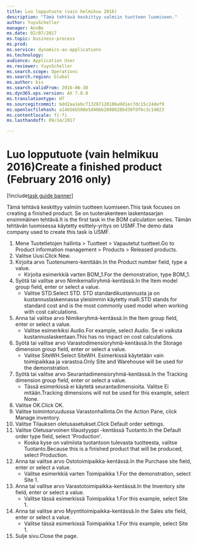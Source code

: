 ```yaml
--- 
title: Luo lopputuote (vain helmikuu 2016)
description: "Tämä tehtävä keskittyy valmiin tuotteen luomiseen."
author: YuyuScheller
manager: AnnBe
ms.date: 02/07/2017
ms.topic: business-process
ms.prod: 
ms.service: dynamics-ax-applications
ms.technology: 
audience: Application User
ms.reviewer: YuyuScheller
ms.search.scope: Operations
ms.search.region: Global
ms.author: bis
ms.search.validFrom: 2016-06-30
ms.dyn365.ops.version: AX 7.0.0
ms.translationtype: HT
ms.sourcegitcommit: 6dd2aa1ebc713287120106a9d1ec7dc15c24def9
ms.openlocfilehash: a14b56b508e5d46bb2898828bd30fdf6c3c14023
ms.contentlocale: fi-fi
ms.lasthandoff: 09/14/2017

---
```

# <a name="create-a-finished-product-february-2016-only"></a><span data-ttu-id="1dac8-103">Luo lopputuote (vain helmikuu 2016)</span><span class="sxs-lookup"><span data-stu-id="1dac8-103">Create a finished product (February 2016 only)</span></span>

[!include[task guide banner](../../includes/task-guide-banner.md)]

<span data-ttu-id="1dac8-104">Tämä tehtävä keskittyy valmiin tuotteen luomiseen.</span><span class="sxs-lookup"><span data-stu-id="1dac8-104">This task focuses on creating a finished product.</span></span> <span data-ttu-id="1dac8-105">Se on tuoterakenteen laskentasarjan ensimmäinen tehtävä.</span><span class="sxs-lookup"><span data-stu-id="1dac8-105">It is the first task in the BOM calculation series.</span></span> <span data-ttu-id="1dac8-106">Tämän tehtävän luomisessa käytetty esittely-yritys on USMF.</span><span class="sxs-lookup"><span data-stu-id="1dac8-106">The demo data company used to create this task is USMF.</span></span>

1. <span data-ttu-id="1dac8-107">Mene Tuotetietojen hallinta > Tuotteet > Vapautetut tuotteet.</span><span class="sxs-lookup"><span data-stu-id="1dac8-107">Go to Product information management > Products > Released products.</span></span>
2. <span data-ttu-id="1dac8-108">Valitse Uusi.</span><span class="sxs-lookup"><span data-stu-id="1dac8-108">Click New.</span></span>
3. <span data-ttu-id="1dac8-109">Kirjoita arvo Tuotenumero-kenttään.</span><span class="sxs-lookup"><span data-stu-id="1dac8-109">In the Product number field, type a value.</span></span>
    * <span data-ttu-id="1dac8-110">Kirjoita esimerkkiä varten BOM_1.</span><span class="sxs-lookup"><span data-stu-id="1dac8-110">For the demonstration, type BOM_1.</span></span>  
4. <span data-ttu-id="1dac8-111">Syötä tai valitse arvo Nimikemalliryhmä-kentässä.</span><span class="sxs-lookup"><span data-stu-id="1dac8-111">In the Item model group field, enter or select a value.</span></span>
    * <span data-ttu-id="1dac8-112">Valitse STD.</span><span class="sxs-lookup"><span data-stu-id="1dac8-112">Select STD.</span></span> <span data-ttu-id="1dac8-113">STD standardikustannusta ja on kustannuslaskennassa yleisimmin käytetty malli.</span><span class="sxs-lookup"><span data-stu-id="1dac8-113">STD stands for standard cost and is the most commonly used model when working with cost calculations.</span></span>  
5. <span data-ttu-id="1dac8-114">Anna tai valitse arvo Nimikeryhmä-kentässä.</span><span class="sxs-lookup"><span data-stu-id="1dac8-114">In the Item group field, enter or select a value.</span></span>
    * <span data-ttu-id="1dac8-115">Valitse esimerkiksi Audio.</span><span class="sxs-lookup"><span data-stu-id="1dac8-115">For example, select Audio.</span></span> <span data-ttu-id="1dac8-116">Se ei vaikuta kustannuslaskentaan.</span><span class="sxs-lookup"><span data-stu-id="1dac8-116">This has no impact on cost calculations.</span></span>  
6. <span data-ttu-id="1dac8-117">Syötä tai valitse arvo Varastodimensioryhmä-kentässä.</span><span class="sxs-lookup"><span data-stu-id="1dac8-117">In the Storage dimension group field, enter or select a value.</span></span>
    * <span data-ttu-id="1dac8-118">Valitse SiteWH.</span><span class="sxs-lookup"><span data-stu-id="1dac8-118">Select SiteWH.</span></span> <span data-ttu-id="1dac8-119">Esimerkissä käytetään vain toimipaikkaa ja varastoa.</span><span class="sxs-lookup"><span data-stu-id="1dac8-119">Only Site and Warehouse will be used for the demonstration.</span></span>  
7. <span data-ttu-id="1dac8-120">Syötä tai valitse arvo Seurantadimensioryhmä-kentässä.</span><span class="sxs-lookup"><span data-stu-id="1dac8-120">In the Tracking dimension group field, enter or select a value.</span></span>
    * <span data-ttu-id="1dac8-121">Tässä esimerkissä ei käytetä seurantadimensioita. Valitse Ei mitään.</span><span class="sxs-lookup"><span data-stu-id="1dac8-121">Tracking dimensions will not be used for this example, select None.</span></span>  
8. <span data-ttu-id="1dac8-122">Valitse OK.</span><span class="sxs-lookup"><span data-stu-id="1dac8-122">Click OK.</span></span>
9. <span data-ttu-id="1dac8-123">Valitse toimintoruudussa Varastonhallinta.</span><span class="sxs-lookup"><span data-stu-id="1dac8-123">On the Action Pane, click Manage inventory.</span></span>
10. <span data-ttu-id="1dac8-124">Valitse Tilauksen oletusasetukset.</span><span class="sxs-lookup"><span data-stu-id="1dac8-124">Click Default order settings.</span></span>
11. <span data-ttu-id="1dac8-125">Valitse Oletusarvoinen tilaustyyppi -kentässä Tuotanto.</span><span class="sxs-lookup"><span data-stu-id="1dac8-125">In the Default order type field, select 'Production'.</span></span>
    * <span data-ttu-id="1dac8-126">Koska kyse on valmiista tuotantoon tulevasta tuotteesta, valitse Tuotanto.</span><span class="sxs-lookup"><span data-stu-id="1dac8-126">Because this is a finished product that will be produced, select Production.</span></span>  
12. <span data-ttu-id="1dac8-127">Anna tai valitse arvo Ostotoimipaikka-kentässä.</span><span class="sxs-lookup"><span data-stu-id="1dac8-127">In the Purchase site field, enter or select a value.</span></span>
    * <span data-ttu-id="1dac8-128">Valitse esimerkkiä varten Toimipaikka 1.</span><span class="sxs-lookup"><span data-stu-id="1dac8-128">For the demonstration, select Site 1.</span></span>  
13. <span data-ttu-id="1dac8-129">Anna tai valitse arvo Varastotoimipaikka-kentässä.</span><span class="sxs-lookup"><span data-stu-id="1dac8-129">In the Inventory site field, enter or select a value.</span></span>
    * <span data-ttu-id="1dac8-130">Valitse tässä esimerkissä Toimipaikka 1.</span><span class="sxs-lookup"><span data-stu-id="1dac8-130">For this example, select Site 1.</span></span>  
14. <span data-ttu-id="1dac8-131">Anna tai valitse arvo Myyntitoimipaikka-kentässä.</span><span class="sxs-lookup"><span data-stu-id="1dac8-131">In the Sales site field, enter or select a value.</span></span>
    * <span data-ttu-id="1dac8-132">Valitse tässä esimerkissä Toimipaikka 1.</span><span class="sxs-lookup"><span data-stu-id="1dac8-132">For this example, select Site 1.</span></span>  
15. <span data-ttu-id="1dac8-133">Sulje sivu.</span><span class="sxs-lookup"><span data-stu-id="1dac8-133">Close the page.</span></span>



